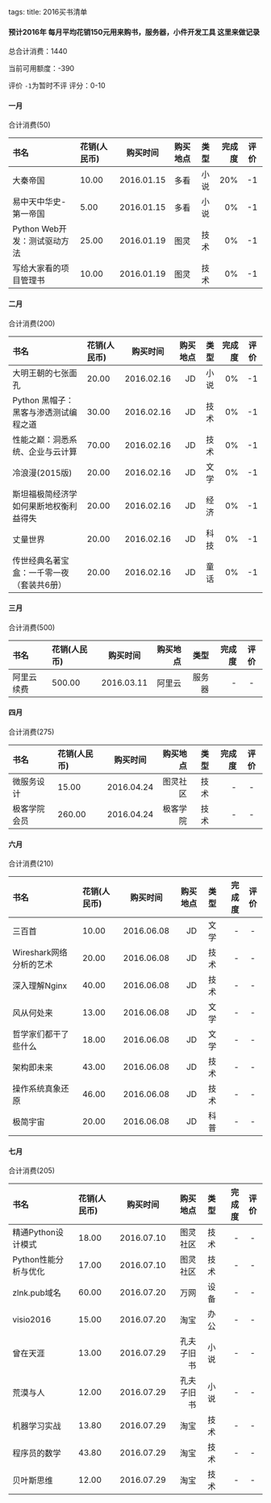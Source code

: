 tags: 
title: 2016买书清单

#### 预计2016年 每月平均花销150元用来购书，服务器，小件开发工具 这里来做记录

总合计消费：1440

当前可用额度：-390

评价 `-1`为暂时不评 评分：0-10

#### 一月 

合计消费(50)

| 书名      |    花销(人民币) | 购买时间  |购买地点| 类型|完成度|评价|
| :-------- | :--------| :--: |--:|--:|-:|:-:|
|大秦帝国|	 10.00 	|	2016.01.15|多看 |小说|20%|-1|
|易中天中华史-第一帝国|	 5.00 	|	2016.01.15|多看 |小说|0%|-1|
|Python Web开发：测试驱动方法|	 25.00 	|	2016.01.19|图灵 |技术|0%|-1|
|写给大家看的项目管理书|	 10.00 	|	2016.01.19|图灵 |技术|0%|-1|

#### 二月 

合计消费(200)

| 书名      |    花销(人民币) | 购买时间  |购买地点| 类型|完成度|评价|
| :-------- | :--------| :--: |--:|--:|-:|:-:|
|大明王朝的七张面孔|	 20.00 	|	2016.02.16|JD |小说|0%|-1|
|Python 黑帽子：黑客与渗透测试编程之道|	 30.00 	|	2016.02.16|JD |技术|0%|-1|
|性能之巅：洞悉系统、企业与云计算|	 70.00 	|	2016.02.16|JD |技术|0%|-1|
|冷浪漫(2015版)|	 20.00 	|	2016.02.16|JD |文学|0%|-1|
|斯坦福极简经济学 如何果断地权衡利益得失|	 20.00 	|	2016.02.16|JD |经济|0%|-1|
|丈量世界|	 20.00 	|	2016.02.16|JD |科技|0%|-1|
|传世经典名著宝盒：一千零一夜（套装共6册）|	 20.00 	|	2016.02.16|JD |童话|0%|-1|


#### 三月 

合计消费(500)

| 书名      |    花销(人民币) | 购买时间  |购买地点| 类型|完成度|评价|
| :-------- | :--------| :--: |--:|--:|-:|:-:|
|阿里云续费|	 500.00 	|	2016.03.11|阿里云 |服务器|-|-|


#### 四月 

合计消费(275)

| 书名      |    花销(人民币) | 购买时间  |购买地点| 类型|完成度|评价|
| :-------- | :--------| :--: |--:|--:|-:|:-:|
|微服务设计|	 15.00 	|	2016.04.24|图灵社区 |技术|-|-|
|极客学院会员|	 260.00 	|	2016.04.24|极客学院 |技术|-|-|

#### 六月 

合计消费(210)

| 书名      |    花销(人民币) | 购买时间  |购买地点| 类型|完成度|评价|
| :-------- | :--------| :--: |--:|--:|-:|:-:|
|三百首|	 10.00 	|	2016.06.08|JD |文学|-|-|
|Wireshark网络分析的艺术|	 20.00 	|	2016.06.08|JD |技术|-|-|
|深入理解Nginx|	 40.00 	|	2016.06.08|JD |技术|-|-|
|风从何处来|	 13.00 	|	2016.06.08|JD |文学|-|-|
|哲学家们都干了些什么|	 18.00 	|	2016.06.08|JD |文学|-|-|
|架构即未来|	 43.00 	|	2016.06.08|JD |技术|-|-|
|操作系统真象还原|	 46.00 	|	2016.06.08|JD |技术|-|-|
|极简宇宙|	 20.00 	|	2016.06.08|JD |科普|-|-|

#### 七月 

合计消费(205)

| 书名      |    花销(人民币) | 购买时间  |购买地点| 类型|完成度|评价|
| :-------- | :--------| :--: |--:|--:|-:|:-:|
|精通Python设计模式|	 18.00 	|	2016.07.10|图灵社区 |技术|-|-|
|Python性能分析与优化|	 17.00 	|	2016.07.10|图灵社区 |技术|-|-|
|zlnk.pub域名|	 60.00 	|	2016.07.20|万网 |设备|-|-|
|visio2016|	 15.00 	|	2016.07.20|淘宝 |办公|-|-|
|曾在天涯|	 13.00 	|	2016.07.29|孔夫子旧书 |小说|-|-|
|荒漠与人|	 12.00 	|	2016.07.29|孔夫子旧书 |小说|-|-|
|机器学习实战|	 13.80 	|	2016.07.29|淘宝 |技术|-|-|
|程序员的数学|	 43.80 	|	2016.07.29|淘宝 |技术|-|-|
|贝叶斯思维|	 12.00 	|	2016.07.29|淘宝 |技术|-|-|